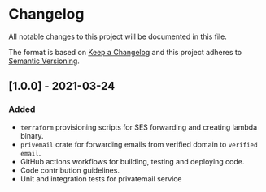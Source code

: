 # Changelog
All notable changes to this project will be documented in this file.

The format is based on [Keep a Changelog](http://keepachangelog.com/en/1.0.0/)
and this project adheres to [Semantic Versioning](https://semver.org/spec/v2.0.0.html).


## [1.0.0] - 2021-03-24

### Added

- `terraform` provisioning scripts for SES forwarding and creating lambda binary.
- `privemail` crate for forwarding emails from verified domain to `verified email`.
- GitHub actions workflows for building, testing and deploying code.
- Code contribution guidelines.
- Unit and integration tests for privatemail service
